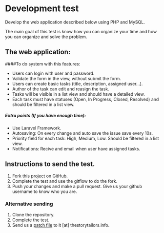 # Development test

Develop the web application described below using PHP and MySQL.

The main goal of this test is know how you can organize your time and how you can organize and solve the problem.

## The web application:


####To do system with this features:


* Users can login with user and password.
* Validate the form in the view, without submit the form.
* Users can create basic tasks (title, description, assigned user...).
* Author of the task can edit and reasign the task.
* Tasks will be visible in a list view and should have a detailed view.
* Each task must have statuses (Open, In Progress, Closed, Resolved) and should be filtered in a list view.


##### Extra points (If you have enough time):

* Use Laravel Framework.
* Autosaving: On every change and auto save the issue save every 10s. 
* Priority field for each task: High, Medium, Low. Should be filtered in a list view.
* Notifications: Recive and email when user have assigned tasks.


## Instructions to send the test.

1. Fork this project on GitHub. 
2. Complete the test and use the gitflow to do the fork.
3. Push your changes and make a pull request. Give us your github username to know who you are. 

### Alternative sending

1. Clone the repository.
2. Complete the test.
1. Send us a [patch file](https://git-scm.com/docs/git-format-patch) to it [at] thestorytailors.info.
